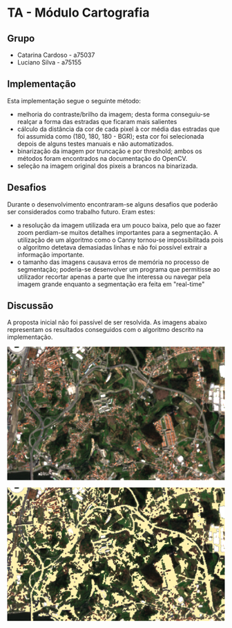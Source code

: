 # TA - Módulo Cartografia
## Grupo
- Catarina Cardoso - a75037
- Luciano Silva - a75155

## Implementação

Esta implementação segue o seguinte método:
- melhoria do contraste/brilho da imagem; desta forma conseguiu-se realçar a forma das estradas que ficaram mais salientes
- cálculo da distância da cor de cada pixel à cor média das estradas que foi assumida como (180, 180, 180 - BGR); esta cor foi selecionada depois de alguns testes manuais e não automatizados.
- binarização da imagem por truncação e por threshold; ambos os métodos foram encontrados na documentação do OpenCV.
- seleção na imagem original dos pixeis a brancos na binarizada.

## Desafios

Durante o desenvolvimento encontraram-se alguns desafios que poderão ser considerados como trabalho futuro. Eram estes:
- a resolução da imagem utilizada era um pouco baixa, pelo que ao fazer zoom perdiam-se muitos detalhes importantes para a segmentação. A utilização de um algoritmo como o Canny tornou-se impossibilitada pois o algoritmo detetava demasiadas linhas e não foi possível extrair a informação importante.
- o tamanho das imagens causava erros de memória no processo de segmentação; poderia-se desenvolver um programa que permitisse ao utilizador recortar apenas a parte que lhe interessa ou navegar pela imagem grande enquanto a segmentação era feita em "real-time"

## Discussão

A proposta inicial não foi passível de ser resolvida. As imagens abaixo representam os resultados conseguidos com o algoritmo descrito na implementação.

![Imagem utilizada para teste](https://github.com/catarinacardoso96/ta-cartografia/blob/master/test.png)

![Resultados após a aplicação do algoritmo](https://github.com/catarinacardoso96/ta-cartografia/blob/master/result.png)
